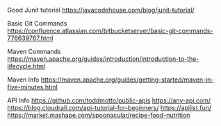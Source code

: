 Good Junit tutorial
https://javacodehouse.com/blog/junit-tutorial/

Basic Git Commands
https://confluence.atlassian.com/bitbucketserver/basic-git-commands-776639767.html

Maven Commands
https://maven.apache.org/guides/introduction/introduction-to-the-lifecycle.html

Maven Info
https://maven.apache.org/guides/getting-started/maven-in-five-minutes.html

API Info
https://github.com/toddmotto/public-apis
https://any-api.com/
https://blog.cloudrail.com/api-tutorial-for-beginners/
https://apilist.fun/
https://market.mashape.com/spoonacular/recipe-food-nutrition